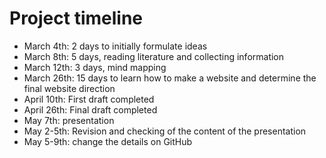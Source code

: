 # Project timeline
+ March 4th: 2 days to initially formulate ideas
+ March 8th: 5 days, reading literature and collecting information
+ March 12th: 3 days, mind mapping
+ March 26th: 15 days to learn how to make a website and determine the final website direction
+ April 10th: First draft completed
+ April 26th: Final draft completed
+ May 7th: presentation
+ May 2-5th: Revision and checking of the content of the presentation
+ May 5-9th: change the details on GitHub

